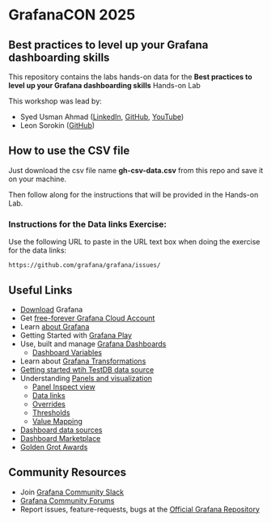 # GrafanaCON 2025

## Best practices to level up your Grafana dashboarding skills

This repository contains the labs hands-on data for the **Best practices to level up your Grafana dashboarding skills** Hands-on Lab

This workshop was lead by:
- Syed Usman Ahmad ([LinkedIn](https://www.linkedin.com/in/syed-usman-ahmad-b1415515/), [GitHub](https://github.com/usmangt), [YouTube](https://www.youtube.com/@freelinuxtutorials))
- Leon Sorokin ([GitHub](https://github.com/leeoniya/))

## How to use the CSV file

Just download the csv file name **gh-csv-data.csv** from this repo and save it on your machine.

Then follow along for the instructions that will be provided in the Hands-on Lab.

### Instructions for the Data links Exercise:

Use the following URL to paste in the URL text box when doing the exercise for the data links:
```
https://github.com/grafana/grafana/issues/
```
## Useful Links

- [Download](https://grafana.com/grafana/download) Grafana
- Get [free-forever Grafana Cloud Account](https://grafana.com/get/)
- Learn [about Grafana](https://grafana.com/docs/grafana/latest/?pg=oss-graf&plcmt=hero-btn-2)
- Getting Started with [Grafana Play](https://play.grafana.org/)
- Use, built and manage [Grafana Dashboards](https://grafana.com/docs/grafana/latest/dashboards/)
  - [Dashboard Variables](https://grafana.com/docs/grafana/latest/dashboards/variables/)
- Learn about [Grafana Transformations](https://grafana.com/docs/grafana/latest/panels-visualizations/query-transform-data/transform-data/)
- [Getting started wtih TestDB data source](https://community.grafana.com/t/using-grafana-test-data-datasource-plugin-for-learning-and-testing-scenarios/107115/3)
- Understanding [Panels and visualization](https://grafana.com/docs/grafana/latest/panels-visualizations/)
  - [Panel Inspect view](https://grafana.com/docs/grafana/latest/panels-visualizations/panel-inspector/)
  - [Data links](https://grafana.com/docs/grafana/latest/panels-visualizations/configure-data-links/)
  - [Overrides](https://grafana.com/docs/grafana/latest/panels-visualizations/configure-overrides/)
  - [Thresholds](https://grafana.com/docs/grafana/latest/panels-visualizations/configure-thresholds/)
  - [Value Mapping](https://grafana.com/docs/grafana/latest/panels-visualizations/configure-value-mappings/)
- [Dashboard data sources](https://grafana.com/docs/grafana/latest/datasources/#dashboard)
- [Dashboard Marketplace](https://grafana.com/dashboards)
- [Golden Grot Awards](https://grafana.com/golden-grot-awards/)

## Community Resources
- Join [Grafana Community Slack](https://slack.grafana.com/)
- [Grafana Community Forums](https://community.grafana.com/)
- Report issues, feature-requests, bugs at the [Official Grafana Repository](https://github.com/orgs/grafana/grafana)


